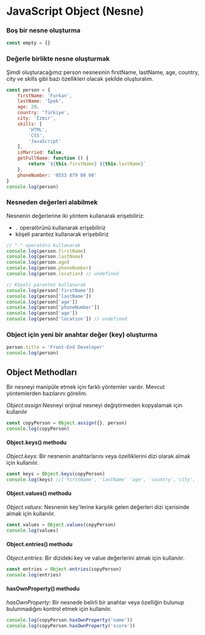 # JavaScript Object (Nesne)

### Boş bir nesne oluşturma

```js
const empty = {}
```
### Değerle birlikte nesne oluşturmak

Şimdi oluşturacağımız person nesnesinin firstName, lastName, age, country, city ve skills gibi bazı özellikleri olacak şekilde oluşturalım. 

```js
const person = {
    firstName: 'Furkan',
    lastName: 'İpek',
    age: 20,
    country: 'Türkiye',
    city: 'İzmir',
    skills: [
        'HTML',
        'CSS',
        'JavaScript'
    ],
    isMarried: false,
    getFullName: function () {
        return `${this.firstName} ${this.lastName}`
    },
    phoneNumber: '0553 879 00 00'
}
console.log(person)
```

### Nesneden değerleri alabilmek

Nesnenin değerlerine iki yöntem kullanarak erişebiliriz:

- `.` operatörünü kullanarak erişebiliriz
- köşeli parantez kullanarak erişebiliriz

```js
// "." operatörü kullanarak
console.log(person.firstName)
console.log(person.lastName)
console.log(person.age)
console.log(person.phoneNumber)
console.log(person.location) // undefined

// Köşeli parantez kullanarak
console.log(person['firstName'])
console.log(person['lastName'])
console.log(person['age'])
console.log(person['phoneNumber'])
console.log(person['age'])
console.log(person['location']) // undefined
```

### Object için yeni bir anahtar değer (key) oluşturma

```js
person.title = 'Front-End Developer'
console.log(person)
```

## Object Methodları
Bir nesneyi manipüle etmek için farklı yöntemler vardır. Mevcut yöntemlerden bazılarını görelim.

_Object.assign_:Nesneyi orijinal nesneyi değiştirmeden kopyalamak için kullanılır

```js
const copyPerson = Object.assign({}, person)
console.log(copyPerson)
```

#### Object.keys() methodu

_Object.keys_: Bir nesnenin anahtarlarını veya özelliklerini dizi olarak almak için kullanılır.

```js
const keys = Object.keys(copyPerson)
console.log(keys) //['firstName', 'lastName' 'age', 'country','city', 'skills','title']
```

#### Object.values() methodu

_Object.values_: Nesnenin key'lerine karşılık gelen değerleri dizi içerisinde almak için kullanılır.

```js
const values = Object.values(copyPerson)
console.log(values)
```

#### Object.entries() methodu

_Object.entries_: Bir dizideki key ve value değerlerini almak için kullanılır.

```js
const entries = Object.entries(copyPerson)
console.log(entries)
```

#### hasOwnProperty() methodu

_hasOwnProperty_: Bir nesnede belirli bir anahtar veya özelliğin bulunup bulunmadığını kontrol etmek için kullanılır.

```js
console.log(copyPerson.hasOwnProperty('name'))
console.log(copyPerson.hasOwnProperty('score'))
```